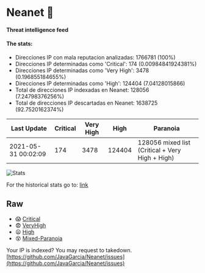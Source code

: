 # Neanet :hocho:
#### Threat intelligence feed
#### The stats:

- Direcciones IP con mala reputacion analizadas: 1766781 (100%)
- Direcciones IP determinadas como 'Critical':  174 (0.00984841924381%)
- Direcciones IP determinadas como 'Very High':  3478 (0.196855184655%)
- Direcciones IP determinadas como 'High':  124404 (7.04128015866)
- Total de direcciones IP indexadas en Neanet:  128056 (7.24798376256%)
- Total de direcciones IP descartadas en Neanet:  1638725 (92.7520162374%)

| Last Update | Critical | Very High | High | Paranoia |
| --- | --- | --- | --- | --- |
| 2021-05-31 00:02:09 | 174 | 3478 | 124404 | 128056 mixed list (Critical + Very High + High)|

![Stats](https://docs.google.com/spreadsheets/d/e/2PACX-1vSnaNMIXVabIpDJjufMlzH7poXnshF3mgd8Is1g9ytUEzVsP5my4Trn8f-xkoLLQ38xpL3HtmUexLo6/pubchart?oid=501124687&format=image)

For the historical stats go to: [link](/stats.csv)
## Raw
- :scream: [Critical](https://raw.githubusercontent.com/JavaGarcia/Neanet/master/blacklists/neanet_critical.txt)
- :fearful: [VeryHigh](https://raw.githubusercontent.com/JavaGarcia/Neanet/master/blacklists/neanet_veryHigh.txtt)
- :frowning: [High](https://raw.githubusercontent.com/JavaGarcia/Neanet/master/blacklists/neanet_high.txt)
- :dizzy_face: [Mixed-Paranoia](https://raw.githubusercontent.com/JavaGarcia/Neanet/master/blacklists/neanet_all.txt)


Your IP is indexed? You may request to takedown. [https://github.com/JavaGarcia/Neanet/issues](https://github.com/JavaGarcia/Neanet/issues)
















































































































































































































































































































































































































































































































































































































































































































































































































































































































































































































































































































































































































































































































































































































































































































































































































































































































































































































































































































































































































































































































































































































































































































































































































































































































































































































































































































































































































































































































































































































































































































































































































































































































































































































































































































































































































































































































































































































































































































































































































































































































































































































































































































































































































































































































































































































































































































































































































































































































































































































































































































































































































































































































































































































































































































































































































































































































































































































































































































































































































































































































































































































































































































































































































































































































































































































































































































































































































































































































